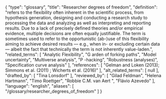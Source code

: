 {
    "type": "glossary",
    "title": "Researcher degrees of freedom",
    "definition": "refers to the flexibility often inherent in the scientific process, from hypothesis generation, designing and conducting a research study to processing the data and analyzing as well as interpreting and reporting results. Due to a lack of precisely defined theories and/or empirical evidence, multiple decisions are often equally justifiable. The term is sometimes used to refer to the opportunistic (ab-)use of this flexibility aiming to achieve desired results — e.g., when in- or excluding certain data — albeit the fact that technically the term is not inherently value-laden.",
    "related_terms": [
        "Analytic Flexibility",
        "G arden of forking paths",
        "Model uncertainty",
        "Multiverse analysis",
        "P -hacking",
        "Robustness (analyses)",
        "Specification curve analysis"
    ],
    "references": [
        "Gelman and Loken (2013); Simmons et al. (2011) ; Wicherts et al. (2016)"
    ],
    "alt_related_terms": [
        null
    ],
    "drafted_by": [
        "Tina Lonsdorf"
    ],
    "reviewed_by": [
        "Gilad Feldman",
        "Helena Hartmann",
        "Timo Roettger",
        "Robbie C.M. van Aert ",
        "Flávio Azevedo"
    ],
    "language": "english",
    "aliases": [
        "/glossary/researcher_degrees_of_freedom"
    ]
}
